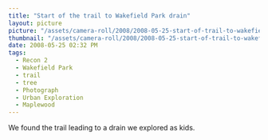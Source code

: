 ```yaml
---
title: "Start of the trail to Wakefield Park drain"
layout: picture
picture: "/assets/camera-roll/2008/2008-05-25-start-of-trail-to-wakefield-park-drain/recon-2-001.jpg"
thumbnail: "/assets/camera-roll/2008/2008-05-25-start-of-trail-to-wakefield-park-drain/recon-2-001-thumbnail.jpg"
date: 2008-05-25 02:32 PM
tags:
  - Recon 2
  - Wakefield Park
  - trail
  - tree
  - Photograph
  - Urban Exploration
  - Maplewood
---
```

We found the trail leading to a drain we explored as kids.